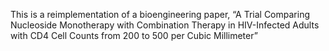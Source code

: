 This is a reimplementation of a bioengineering paper, “A Trial Comparing Nucleoside Monotherapy with Combination Therapy in HIV-Infected Adults with CD4 Cell Counts from 200 to 500 per Cubic Millimeter”

